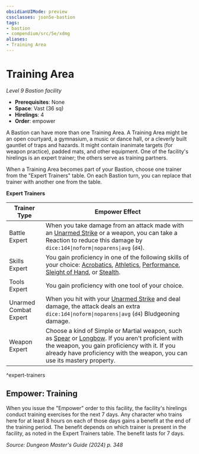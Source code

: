 ```yaml
---
obsidianUIMode: preview
cssclasses: json5e-bastion
tags:
- bastion
- compendium/src/5e/xdmg
aliases:
- Training Area
---
```

# Training Area
*Level 9 Bastion facility*  

- **Prerequisites**: None
- **Space**: Vast (36 sq)
- **Hirelings**: 4
- **Order**: empower

A Bastion can have more than one Training Area. A Training Area might be an open courtyard, a gymnasium, a music or dance hall, or a cleverly built gauntlet of traps and hazards. It might contain inanimate targets (for weapon practice), padded mats, and other equipment. One of the facility's hirelings is an expert trainer; the others serve as training partners.

When a Training Area becomes part of your Bastion, choose one trainer from the "Expert Trainers" table. On each Bastion turn, you can replace that trainer with another one from the table.

**Expert Trainers**

| Trainer Type | Empower Effect |
|--------------|----------------|
| Battle Expert | When you take damage from an attack made with an [Unarmed Strike](/3-Mechanics/CLI/variant-rules/unarmed-strike-xphb.md) or a weapon, you can take a Reaction to reduce this damage by `dice:1d4\|noform\|noparens\|avg` (`d4`). |
| Skills Expert | You gain proficiency in one of the following skills of your choice: [Acrobatics](skills.md#Acrobatics), [Athletics](skills.md#Athletics), [Performance](skills.md#Performance), [Sleight of Hand](skills.md#Sleight%20of%20Hand), or [Stealth](skills.md#Stealth). |
| Tools Expert | You gain proficiency with one tool of your choice. |
| Unarmed Combat Expert | When you hit with your [Unarmed Strike](/3-Mechanics/CLI/variant-rules/unarmed-strike-xphb.md) and deal damage, the attack deals an extra `dice:1d4\|noform\|noparens\|avg` (`d4`) Bludgeoning damage. |
| Weapon Expert | Choose a kind of Simple or Martial weapon, such as [Spear](/3-Mechanics/CLI/items/spear-xphb.md) or [Longbow](/3-Mechanics/CLI/items/longbow-xphb.md). If you aren't proficient with the weapon, you gain proficiency with it. If you already have proficiency with the weapon, you can use its mastery property. |
^expert-trainers

## Empower: Training

When you issue the "Empower" order to this facility, the facility's hirelings conduct training exercises for the next 7 days. Any character who trains here for at least 8 hours on each of those days gains a benefit at the end of the training period. The benefit depends on which trainer is present in the facility, as noted in the Expert Trainers table. The benefit lasts for 7 days.

*Source: Dungeon Master's Guide (2024) p. 348*